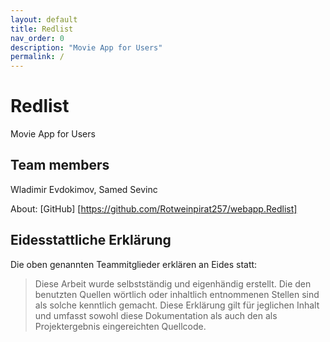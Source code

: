 ```yaml
---
layout: default
title: Redlist
nav_order: 0
description: "Movie App for Users"
permalink: /
---
```


# Redlist

Movie App for Users

## Team members

Wladimir Evdokimov, Samed Sevinc

About: [GitHub] [https://github.com/Rotweinpirat257/webapp.Redlist]

## Eidesstattliche Erklärung

Die oben genannten Teammitglieder erklären an Eides statt:

> Diese Arbeit wurde selbstständig und eigenhändig erstellt. Die den benutzten Quellen wörtlich oder inhaltlich entnommenen Stellen sind als solche kenntlich gemacht. Diese Erklärung gilt für jeglichen Inhalt und umfasst sowohl diese Dokumentation als auch den als Projektergebnis eingereichten Quellcode.